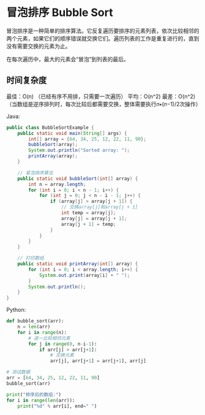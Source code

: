 # 冒泡排序 Bubble Sort

冒泡排序是一种简单的排序算法。它反复遍历要排序的元素列表，依次比较相邻的两个元素，如果它们的顺序错误就交换它们。遍历列表的工作是重复进行的，直到没有需要交换的元素为止。

在每次遍历中，最大的元素会“冒泡”到列表的最后。

## 时间复杂度

最佳：O(n) （已经有序不用排，只需要一次遍历）
平均：O(n^2)
最差：O(n^2) （当数组是逆序排列时，每次比较后都需要交换，整体需要执行𝑛∗(𝑛−1)/2次操作）

Java:

```java
public class BubbleSortExample {
    public static void main(String[] args) {
        int[] array = {64, 34, 25, 12, 22, 11, 90};
        bubbleSort(array);
        System.out.println("Sorted array: ");
        printArray(array);
    }

    // 冒泡排序算法
    public static void bubbleSort(int[] array) {
        int n = array.length;
        for (int i = 0; i < n - 1; i++) {
            for (int j = 0; j < n - i - 1; j++) {
                if (array[j] > array[j + 1]) {
                    // 交换array[j]和array[j + 1]
                    int temp = array[j];
                    array[j] = array[j + 1];
                    array[j + 1] = temp;
                }
            }
        }
    }

    // 打印数组
    public static void printArray(int[] array) {
        for (int i = 0; i < array.length; i++) {
            System.out.print(array[i] + " ");
        }
        System.out.println();
    }
}

```


Python:

```python
def bubble_sort(arr):
    n = len(arr)
    for i in range(n):
        # 逐一比较相邻元素
        for j in range(0, n-i-1):
            if arr[j] > arr[j+1]:
                # 交换元素
                arr[j], arr[j+1] = arr[j+1], arr[j]

# 测试数据
arr = [64, 34, 25, 12, 22, 11, 90]
bubble_sort(arr)

print("排序后的数组:")
for i in range(len(arr)):
    print("%d" % arr[i], end=" ")


```




